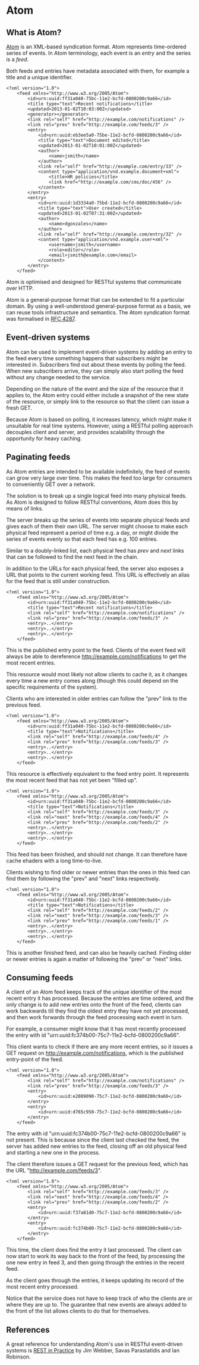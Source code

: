 Atom
====

What is Atom?
------------

[Atom](http://en.wikipedia.org/wiki/Atom_(standard)) is an XML-based syndication format. Atom represents time-ordered series of events. In Atom terminology, each event is an *entry* and the series is a *feed*.

Both feeds and entries have metadata associated with them, for example a title and a unique identifier.

    <?xml version="1.0">
        <feed xmlns="http://www.w3.org/2005/Atom">
            <id>urn:uuid:ff31a040-75bc-11e2-bcfd-0800200c9a66</id>
            <title type="text">Recent notifications</title>
            <updated>2013-01-02T10:03:00Z</updated>
            <generator></generator>
            <link rel="self" href="http://example.com/notifications" />
            <link rel="prev" href="http://example.com/feeds/3" />
            <entry>
                <id>urn:uuid:eb3ee5a0-75be-11e2-bcfd-0800200c9a66</id>
                <title type="text">Document edited</title>
                <updated>2013-01-02T10:01:00Z</updated>
                <author>
                    <name>jsmith</name>
                </author>
                <link rel="self" href="http://example.com/entry/33" />
                <content type="application/vnd.example.document+xml">
                    <title>HR policies</title>
                    <link href="http://example.com/cms/doc/456" />
                </content>
            </entry>
            <entry>
                <id>urn:uuid:1d3334a0-75bd-11e2-bcfd-0800200c9a66</id>
                <title type="text">User created</title>
                <updated>2013-01-02T07:31:00Z</updated>
                <author>
                    <name>dgonzales</name>
                </author>
                <link rel="self" href="http://example.com/entry/32" />
                <content type="application/vnd.example.user+xml">
                    <username>jsmith</username>
                    <role>editor</role>
                    <email>jsmith@example.com</email>
                </content>
            </entry>
        </feed>

Atom is optimised and designed for RESTful systems that communicate over HTTP.

Atom is a general-purpose format that can be extended to fit a particular domain. By using a well-understood general-purpose format as a basis, we can reuse tools infrastructure and semantics. The Atom syndication format was formalised in [RFC 4287](http://www.ietf.org/rfc/rfc4287).

Event-driven systems
--------------------

Atom can be used to implement event-driven systems by adding an entry to the feed every time something happens that subscribers might be interested in. Subscribers find out about these events by polling the feed. When new subscribers arrive, they can simply also start polling the feed without any change needed to the service.

Depending on the nature of the event and the size of the resource that it applies to, the Atom entry could either include a snapshot of the new state of the resource, or simply link to the resource so that the client can issue a fresh GET.

Because Atom is based on polling, it increases latency, which might make it unsuitable for real time systems. However, using a RESTful polling approach decouples client and server, and provides scalability through the opportunity for heavy caching.

Paginating feeds
----------------

As Atom entries are intended to be available indefinitely, the feed of events can grow very large over time. This makes the feed too large for consumers to conveniently GET over a network.

The solution is to break up a single logical feed into many phyisical feeds. As Atom is designed to follow RESTful conventions, Atom does this by means of links.

The server breaks up the series of events into separate physical feeds and gives each of them their own URL. The server might choose to make each physical feed represent a period of time e.g. a day, or might divide the series of events evenly so that each feed has e.g. 100 entries. 

Similar to a doubly-linked list, each physical feed has *prev* and *next* links that can be followed to find the next feed in the chain.

In addition to the URLs for each physical feed, the server also exposes a URL that points to the current working feed. This URL is effectively an alias for the feed that is still under construction.

    <?xml version="1.0">
        <feed xmlns="http://www.w3.org/2005/Atom">
            <id>urn:uuid:ff31a040-75bc-11e2-bcfd-0800200c9a66</id>
            <title type="text">Recent notifications</title>
            <link rel="self" href="http://example.com/notifications" />
            <link rel="prev" href="http://example.com/feeds/3" />
            <entry>..</entry>
            <entry>..</entry>
            <entry>..</entry>
        </feed>

This is the published entry point to the feed. Clients of the event feed will always be able to dereference http://example.com/notifications to get the most recent entries.

This resource would most likely not allow clients to cache it, as it changes every time a new entry comes along (though this could depend on the specific requirements of the system). 

Clients who are interested in older entries can follow the "prev" link to the previous feed.

    <?xml version="1.0">
        <feed xmlns="http://www.w3.org/2005/Atom">
            <id>urn:uuid:ff31a040-75bc-11e2-bcfd-0800200c9a66</id>
            <title type="text">Notifications</title>
            <link rel="self" href="http://example.com/feeds/4" />
            <link rel="prev" href="http://example.com/feeds/3" />
            <entry>..</entry>
            <entry>..</entry>
            <entry>..</entry>
        </feed>

This resource is effectively equivalent to the feed entry point. It represents the most recent feed that has not yet been "filled up". 

    <?xml version="1.0">
        <feed xmlns="http://www.w3.org/2005/Atom">
            <id>urn:uuid:ff31a040-75bc-11e2-bcfd-0800200c9a66</id>
            <title type="text">Notifications</title>
            <link rel="self" href="http://example.com/feeds/3" />
            <link rel="next" href="http://example.com/feeds/4" />
            <link rel="prev" href="http://example.com/feeds/2" />
            <entry>..</entry>
            <entry>..</entry>
            <entry>..</entry>
        </feed>

This feed has been finished, and should not change. It can therefore have cache ehaders with a long time-to-live.

Clients wishing to find older or newer entries than the ones in this feed can find them by following the "prev" and "next" links respectively. 

    <?xml version="1.0">
        <feed xmlns="http://www.w3.org/2005/Atom">
            <id>urn:uuid:ff31a040-75bc-11e2-bcfd-0800200c9a66</id>
            <title type="text">Notifications</title>
            <link rel="self" href="http://example.com/feeds/2" />
            <link rel="next" href="http://example.com/feeds/3" />
            <link rel="prev" href="http://example.com/feeds/1" />
            <entry>..</entry>
            <entry>..</entry>
            <entry>..</entry>
        </feed>

This is another finished feed, and can also be heavily cached. Finding older or newer entries is again a matter of following the "prev" or "next" links.

Consuming feeds
---------------

A client of an Atom feed keeps track of the unique identifier of the most recent entry it has processed. Because the entries are time ordered, and the only change is to add new entries onto the front of the feed, clients can work backwards till they find the oldest entry they have not yet processed, and then work forwards through the feed processing each event in turn. 

For example, a consumer might know that it has most recently processed the entry with id "urn:uuid:fc374b00-75c7-11e2-bcfd-0800200c9a66".

This client wants to check if there are any more recent entries, so it issues a GET request on http://example.com/notifications, which is the published entry-point of the feed.

    <?xml version="1.0">
        <feed xmlns="http://www.w3.org/2005/Atom">
            <link rel="self" href="http://example.com/notifications" />
            <link rel="prev" href="http://example.com/feeds/3" />
            <entry>
                <id>urn:uuid:e2089090-75c7-11e2-bcfd-0800200c9a66</id>
            </entry>
            <entry>
                <id>urn:uuid:d765c950-75c7-11e2-bcfd-0800200c9a66</id>
            </entry>
        </feed>

The entry with id "urn:uuid:fc374b00-75c7-11e2-bcfd-0800200c9a66" is not present. This is because since the client last checked the feed, the server has added new entries to the feed, closing off an old physical feed and starting a new one in the process.

The client therefore issues a GET request for the previous feed, which has the URL "http://example.com/feeds/3".

    <?xml version="1.0">
        <feed xmlns="http://www.w3.org/2005/Atom">
            <link rel="self" href="http://example.com/feeds/3" />
            <link rel="next" href="http://example.com/feeds/4" />
            <link rel="prev" href="http://example.com/feeds/2" />
            <entry>
                <id>urn:uuid:f37a81d0-75c7-11e2-bcfd-0800200c9a66</id>
            </entry>
            <entry>
                <id>urn:uuid:fc374b00-75c7-11e2-bcfd-0800200c9a66</id>
            </entry>
        </feed>

This time, the client does find the entry it last processed. The client can now start to work its way back to the front of the feed, by processing the one new entry in feed 3, and then going through the entries in the recent feed.

As the client goes through the entries, it keeps updating its record of the most recent entry processed.

Notice that the service does not have to keep track of who the clients are or where they are up to. The guarantee that new events are always added to the front of the list allows clients to do that for themselves.

References
---------

A great reference for understanding Atom's use in RESTful event-driven systems is [REST in Practice](http://restinpractice.com/book/) by Jim Webber, Savas Parastatidis and Ian Robinson.
